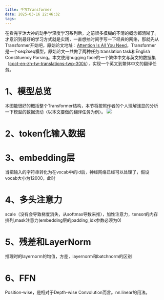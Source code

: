 ```yaml
---
title: 手写Transformer
date: 2025-03-16 22:46:32
tags:
---
```

在看完李沐大神的动手学深度学习系列后，之前很多模糊的不清的概念都清晰了。才意识到最好的学习方式就是实践，一直想抽时间手写一下经典的网络，那就先从Transformer开始吧，原始论文地址：[Attention Is All You Need](https://arxiv.org/abs/1706.03762)。Transformer是一个seq2seq模型，原始论文一共做了两种任务:translation task和English Constituency Parsing。本文使用hugging face的一个繁体中文与英文的数据集（[coct-en-zh-tw-translations-twp-300k](https://huggingface.co/datasets/zetavg/coct-en-zh-tw-translations-twp-300k)），实现一个英文到繁体中文的翻译任务。
# 1、模型总览
本图能很好的概括整个Transformer结构，本节将按照作者的个人理解浅显的分析一下模型的数据流动（以本文要做的翻译任务为例）。
![](https://markdown-tuchuang-lldois.oss-cn-beijing.aliyuncs.com/blog_images20250316175152663.png)
# 2、token化输入数据
# 3、embedding层
当把输入的字符串转化为在vocab中的id后，神经网络已经可以处理了，假设vocab大小为12000，此时
# 4、多头注意力
scale（没有会导致梯度消失，从softmax导数来推），加性注意力，tensor的内存排列,mask注意力(embedding层的padding_idx参数必须为0)
# 5、残差和LayerNorm
推理时的layernorm的均值，方差，layernorm和batchnorm的区别
# 6、FFN
Position-wise，是相对于Depth-wise Convolution而言。nn.linear的用法。
